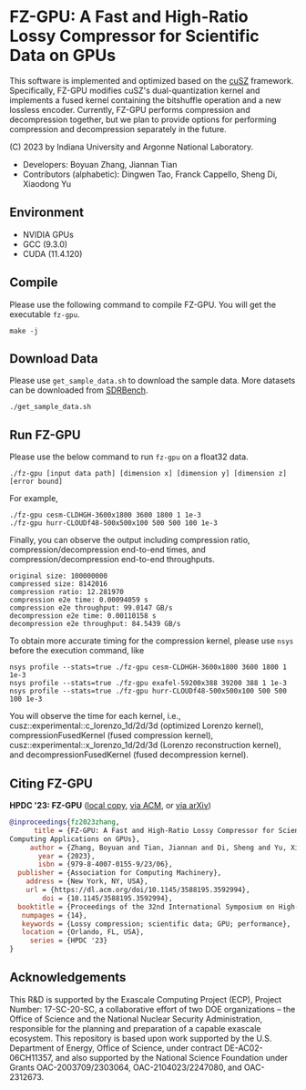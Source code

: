 # FZ-GPU: A Fast and High-Ratio Lossy Compressor for Scientific Data on GPUs

This software is implemented and optimized based on the [cuSZ](https://github.com/szcompressor/cuSZ) framework. Specifically, FZ-GPU modifies cuSZ's dual-quantization kernel and implements a fused kernel containing the bitshuffle operation and a new lossless encoder. Currently, FZ-GPU performs compression and decompression together, but we plan to provide options for performing compression and decompression separately in the future.

(C) 2023 by Indiana University and Argonne National Laboratory.

- Developers: Boyuan Zhang, Jiannan Tian
- Contributors (alphabetic): Dingwen Tao, Franck Cappello, Sheng Di, Xiaodong Yu

## Environment
- NVIDIA GPUs
- GCC (9.3.0)
- CUDA (11.4.120)

## Compile
Please use the following command to compile FZ-GPU. You will get the executable ```fz-gpu```.
```
make -j
```

## Download Data
Please use ```get_sample_data.sh``` to download the sample data. More datasets can be downloaded from [SDRBench](http://sdrbench.github.io/).

```
./get_sample_data.sh
```

## Run FZ-GPU
Please use the below command to run ```fz-gpu``` on a float32 data.
```
./fz-gpu [input data path] [dimension x] [dimension y] [dimension z] [error bound]
```

For example,
```
./fz-gpu cesm-CLDHGH-3600x1800 3600 1800 1 1e-3
./fz-gpu hurr-CLOUDf48-500x500x100 500 500 100 1e-3
```

Finally, you can observe the output including compression ratio, compression/decompression end-to-end times, and compression/decompression end-to-end throughputs.
```
original size: 100000000
compressed size: 8142016
compression ratio: 12.281970
compression e2e time: 0.00094059 s
compression e2e throughput: 99.0147 GB/s
decompression e2e time: 0.00110158 s
decompression e2e throughput: 84.5439 GB/s
```

To obtain more accurate timing for the compression kernel, please use ```nsys``` before the execution command, like
```
nsys profile --stats=true ./fz-gpu cesm-CLDHGH-3600x1800 3600 1800 1 1e-3
nsys profile --stats=true ./fz-gpu exafel-59200x388 39200 388 1 1e-3
nsys profile --stats=true ./fz-gpu hurr-CLOUDf48-500x500x100 500 500 100 1e-3
```

You will observe the time for each kernel, i.e., cusz::experimental::c_lorenzo_1d/2d/3d (optimized Lorenzo kernel), compressionFusedKernel (fused compression kernel), cusz::experimental::x_lorenzo_1d/2d/3d (Lorenzo reconstruction kernel), and decompressionFusedKernel (fused decompression kernel).

## Citing FZ-GPU
**HPDC '23: FZ-GPU** ([local copy](HPDC23-FZ-GPU.pdf), [via ACM](https://dl.acm.org/doi/10.1145/3588195.3592994), or [via arXiv](https://arxiv.org/abs/2304.12557))

```bibtex
@inproceedings{fz2023zhang,
      title = {FZ-GPU: A Fast and High-Ratio Lossy Compressor for Scientific
Computing Applications on GPUs},
     author = {Zhang, Boyuan and Tian, Jiannan and Di, Sheng and Yu, Xiaodong and Feng, Yunhe and Liang, Xin and Tao, Dingwen and Cappello, Franck},
       year = {2023},
       isbn = {979-8-4007-0155-9/23/06},
  publisher = {Association for Computing Machinery},
    address = {New York, NY, USA},
	url = {https://dl.acm.org/doi/10.1145/3588195.3592994},
        doi = {10.1145/3588195.3592994},
  booktitle = {Proceedings of the 32nd International Symposium on High-Performance Parallel and Distributed Computing},
   numpages = {14},
   keywords = {Lossy compression; scientific data; GPU; performance},
   location = {Orlando, FL, USA},
     series = {HPDC '23}
}
```

## Acknowledgements
This R&D is supported by the Exascale Computing Project (ECP), Project Number: 17-SC-20-SC, a collaborative effort of two DOE organizations – the Office of Science and the National Nuclear Security Administration, responsible for the planning and preparation of a capable exascale ecosystem. This repository is based upon work supported by the U.S. Department of Energy, Office of Science, under contract DE-AC02-06CH11357, and also supported by the National Science Foundation under Grants OAC-2003709/2303064, OAC-2104023/2247080, and OAC-2312673.
